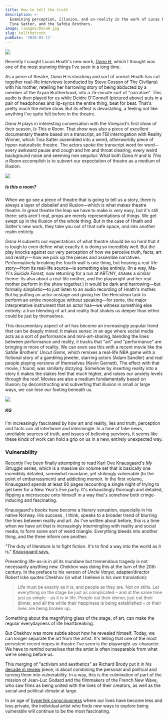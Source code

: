 ```yaml
---
title: How to tell the truth
description: >-
  Examining perception, illusion, and un-reality in the work of Lucas Hnath,
  Tina Satter, and the Safdie Brothers.
image: /images/DanaH.jpg
slug: tellthetruth
pubDate: '2020-03-11'
---
```


![](/images/DanaH.jpg)

Recently I caught Lucas Hnath's new work, _[Dana H](https://www.vineyardtheatre.org/dana-h/)_, which I thought was one of the most stunning things I've seen in a long time.

As a piece of theatre, _Dana H_ is shocking and sort of unreal: Hnath has cut together real-life interviews (conducted by Steve Cosson of The Civilians) with his mother, retelling her harrowing story of being abducted by a member of the Aryan Brotherhood, into a 75-minute sort of "narrative". This audio is then played for us while Deidre O'Connell (pictured above) puts in a pair of headphones and lip-syncs the entire thing, beat for beat. That's pretty much the entire show. But its effect is devastating, a feeling not like anything I've quite felt before in the theatre.

_Dana H_ plays in interesting conversation with the Vineyard's first show of their season, _Is This a Room_. That show was also a piece of excellent documentary theatre based on a transcript, an FBI interrogation with Reality Winner, which Tina Satter assembled into a weird, otherworldly piece of hyper-naturalistic theatre. The actors spoke the transcript word for word—every awkward pause and cough and hm and throat clearing, every weird background noise and seeming non sequitur. What both _Dana H_ and _Is This a Room_ accomplish is to subvert our expectation of theatre as a medium of illusion.

![](/images/Is%20this%20a%20room.jpg)

##### Is this a room?

When we go see a piece of theatre that is going to tell us a story, there is always a layer of disbelief and illusion—which is what makes theatre theatre. In great theatre the leap we have to make is very easy, but it's still there: sets aren't real, props are merely representations of things. We get swept up in the illusion of the whole thing. But in the case of Hnath and Satter's new work, they take you out of that safe space, and into another realm entirely.

_Dana H_ subverts our expectations of what theatre should be so hard that it is tough to even define what exactly it is doing so incredibly well. But the play knocks against our very perception of how we perceive truth, facts, art and reality---how we pick up the pieces and assemble narratives. Performatively breaking the fourth wall is one thing, but hearing a real-life story—from its real-life source—is something else entirely. (In a way, Ma-Yi's _Suicide Forest_, now returning for a run at ART/NY, shares a similar theme: its also about a real-life mother, and the playwright and her real mother perform in the show together.) It would be dark and harrowing—but formally simplistic—to just listen to an audio recording of Hnath's mother. But by putting an actor onstage and giving her the Herculean task to perform an entire monologue without speaking—for some, the major interpretative instrument that an actor has—we witness something else entirely: a true blending of art and reality that shakes us deeper than either could be just by themselves.

This documentary aspect of art has become an increasingly popular trend that can be deeply mined. It makes sense: in an age where social media acts as a sort of performance and mini-art-sharing, blending the lines between performance and reality, it tracks that "art" and "performance" are bringing in more of reality. We can even see this with a recent movie like the Safdie Brothers' _Uncut Gems_, which remixes a real-life NBA game with a fictional story of a gambling jeweler, starring actors (Adam Sandler) and real people playing versions of themselves (Kevin Garnett). The effect with that movie, I found, was similarly dizzying. Somehow by inserting reality into a story it makes the stakes feel that much higher, and raises our anxiety levels through the roof. Movies are also a medium fundamentally based on illusion; by deconstructing and subverting that illusion in small or large ways, we can lose our footing beneath us.

![](/images/Uncut%20gems.jpg)

##### KG

I'm increasingly fascinated by how art and reality, lies and truth, perception and facts can all intertwine and intermingle. In a time of fake news, unreliable sources of truth, and issues of believing survivors, it seems like these kinds of work can hold a grip on us in a new, entirely unexpected way.

### Vulnerability

Recently I've been finally attempting to read Karl Ove Knausgaard's _My Struggle_ series, which is a massive six volume set that is basically one incredibly detailed, somewhat mundane, yet strikingly vulnerable (to the point of embarrassment) and addicting memoir. In the first volume, Knausgaard spends at least 60 pages recounting a single night of trying to get beer for a New Year's Eve party. It's exhaustingly thorough and detailed, flipping a microscope onto himself in a way that's somehow both cringe-inducing and fascinating.

Knausgaard's books have become a literary sensation, especially in his native Norway. His success , I think, speaks to a broader trend of blurring the lines between reality and art. As I've written about before, this is a time when we have art that is increasingly intermingling with reality and social media, to form some sort of weird triangle. Everything bleeds into another thing, and the three inform one another.

“The duty of literature is to fight fiction. It's to find a way into the world as it is," [Knausgaard says.](https://www.newyorker.com/culture/the-new-yorker-interview/karl-ove-knausgaard-the-duty-of-literature-is-to-fight-fiction)

Presenting life-as-is in all its mundane but tremendous tragedy is not necessarily anything new. Chekhov was doing this at the turn of the 20th century. In the preface to his version of _Uncle Vanya_, adapter/director Robert Icke quotes Chekhov (in what I believe is his own translation):

> Life must be exactly as it is, and people as they are. Not on stilts. Let everything on the stage be just as complicated – and at the same time just as simple – as it is in life. People eat their dinner, just eat their dinner, and all the while their happiness is being established – or their lives are being broken up.

Something about the magnifying glass of the stage, of art, can make the regular everydayness of life heartbreaking.

But Chekhov was more subtle about how he revealed himself. Today, we can longer separate the art from the artist. It's telling that one of the most persistent recent tropes in theatre I've seen is the playwright-as-character. We have to remind ourselves that the artist is often inseparable from what we're seeing before us.

This merging of "activism and aesthetics" as Richard Brody put it in his [decade in review](https://www.newyorker.com/culture/decade-in-review/the-twenty-seven-best-movies-of-the-decade) piece, is about combining the personal and political and turning them into vulnerability. In a way, this is the culmination of part of the mission of Jean-Luc Godard and the filmmakers of the French New Wave, who saw films as being united with the lives of their creators, as well as the social and political climate at large.

In an age of [hyperlink consciousness](/hyperlink) where our lives have become less and less private, the individual artist who finds new ways to explore being vulnerable will continue to be the most fascinating.
